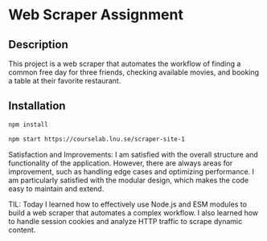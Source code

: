 # Web Scraper Assignment

## Description

This project is a web scraper that automates the workflow of finding a common free day for three friends, checking available movies, and booking a table at their favorite restaurant.

## Installation

```sh
npm install

npm start https://courselab.lnu.se/scraper-site-1
```

Satisfaction and Improvements:
I am satisfied with the overall structure and functionality of the application. However, there are always areas for improvement, such as handling edge cases and optimizing performance. I am particularly satisfied with the modular design, which makes the code easy to maintain and extend.


TIL:
Today I learned how to effectively use Node.js and ESM modules to build a web scraper that automates a complex workflow. I also learned how to handle session cookies and analyze HTTP traffic to scrape dynamic content.